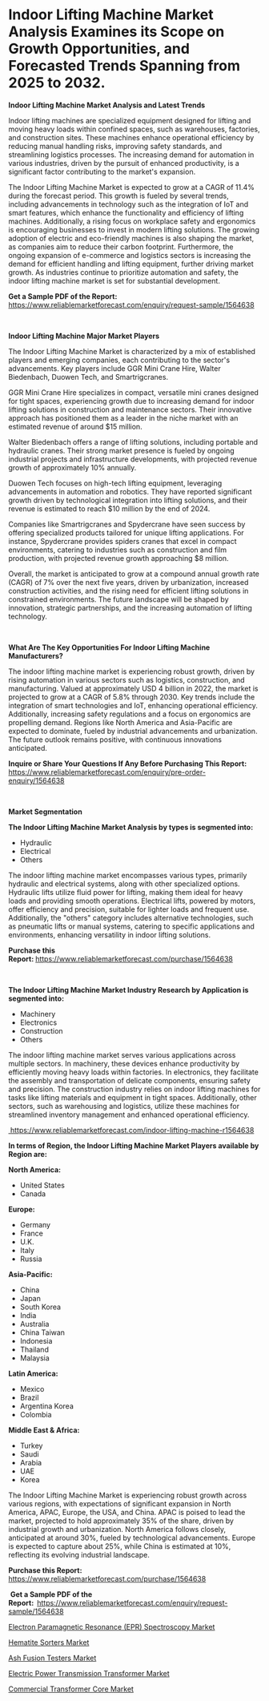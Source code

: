 <p><h1>Indoor Lifting Machine Market Analysis Examines its Scope on Growth Opportunities, and Forecasted Trends Spanning from 2025 to 2032.</h1></p><p><strong>Indoor Lifting Machine Market Analysis and Latest Trends</strong></p>
<p><p>Indoor lifting machines are specialized equipment designed for lifting and moving heavy loads within confined spaces, such as warehouses, factories, and construction sites. These machines enhance operational efficiency by reducing manual handling risks, improving safety standards, and streamlining logistics processes. The increasing demand for automation in various industries, driven by the pursuit of enhanced productivity, is a significant factor contributing to the market's expansion.</p><p>The Indoor Lifting Machine Market is expected to grow at a CAGR of 11.4% during the forecast period. This growth is fueled by several trends, including advancements in technology such as the integration of IoT and smart features, which enhance the functionality and efficiency of lifting machines. Additionally, a rising focus on workplace safety and ergonomics is encouraging businesses to invest in modern lifting solutions. The growing adoption of electric and eco-friendly machines is also shaping the market, as companies aim to reduce their carbon footprint. Furthermore, the ongoing expansion of e-commerce and logistics sectors is increasing the demand for efficient handling and lifting equipment, further driving market growth. As industries continue to prioritize automation and safety, the indoor lifting machine market is set for substantial development.</p></p>
<p><strong>Get a Sample PDF of the Report:&nbsp;</strong> <a href="https://www.reliablemarketforecast.com/enquiry/request-sample/1564638?utm_campaign=1899&utm_medium=2&utm_source=Github&utm_content=ia&utm_term=11042025&utm_id=indoor-lifting-machine">https://www.reliablemarketforecast.com/enquiry/request-sample/1564638</a></p>
<p>&nbsp;</p>
<p><strong>Indoor Lifting Machine Major Market Players</strong></p>
<p><p>The Indoor Lifting Machine Market is characterized by a mix of established players and emerging companies, each contributing to the sector's advancements. Key players include GGR Mini Crane Hire, Walter Biedenbach, Duowen Tech, and Smartrigcranes. </p><p>GGR Mini Crane Hire specializes in compact, versatile mini cranes designed for tight spaces, experiencing growth due to increasing demand for indoor lifting solutions in construction and maintenance sectors. Their innovative approach has positioned them as a leader in the niche market with an estimated revenue of around $15 million.</p><p>Walter Biedenbach offers a range of lifting solutions, including portable and hydraulic cranes. Their strong market presence is fueled by ongoing industrial projects and infrastructure developments, with projected revenue growth of approximately 10% annually. </p><p>Duowen Tech focuses on high-tech lifting equipment, leveraging advancements in automation and robotics. They have reported significant growth driven by technological integration into lifting solutions, and their revenue is estimated to reach $10 million by the end of 2024.</p><p>Companies like Smartrigcranes and Spydercrane have seen success by offering specialized products tailored for unique lifting applications. For instance, Spydercrane provides spiders cranes that excel in compact environments, catering to industries such as construction and film production, with projected revenue growth approaching $8 million.</p><p>Overall, the market is anticipated to grow at a compound annual growth rate (CAGR) of 7% over the next five years, driven by urbanization, increased construction activities, and the rising need for efficient lifting solutions in constrained environments. The future landscape will be shaped by innovation, strategic partnerships, and the increasing automation of lifting technology.</p></p>
<p>&nbsp;</p>
<p><strong>What Are The Key Opportunities For Indoor Lifting Machine Manufacturers?</strong></p>
<p><p>The indoor lifting machine market is experiencing robust growth, driven by rising automation in various sectors such as logistics, construction, and manufacturing. Valued at approximately USD 4 billion in 2022, the market is projected to grow at a CAGR of 5.8% through 2030. Key trends include the integration of smart technologies and IoT, enhancing operational efficiency. Additionally, increasing safety regulations and a focus on ergonomics are propelling demand. Regions like North America and Asia-Pacific are expected to dominate, fueled by industrial advancements and urbanization. The future outlook remains positive, with continuous innovations anticipated.</p></p>
<p><strong>Inquire or Share Your Questions If Any Before Purchasing This Report:</strong> <a href="https://www.reliablemarketforecast.com/enquiry/pre-order-enquiry/1564638?utm_campaign=1899&utm_medium=2&utm_source=Github&utm_content=ia&utm_term=11042025&utm_id=indoor-lifting-machine">https://www.reliablemarketforecast.com/enquiry/pre-order-enquiry/1564638</a></p>
<p>&nbsp;</p>
<p><strong>Market Segmentation</strong></p>
<p><strong>The Indoor Lifting Machine Market Analysis by types is segmented into:</strong></p>
<p><ul><li>Hydraulic</li><li>Electrical</li><li>Others</li></ul></p>
<p><p>The indoor lifting machine market encompasses various types, primarily hydraulic and electrical systems, along with other specialized options. Hydraulic lifts utilize fluid power for lifting, making them ideal for heavy loads and providing smooth operations. Electrical lifts, powered by motors, offer efficiency and precision, suitable for lighter loads and frequent use. Additionally, the "others" category includes alternative technologies, such as pneumatic lifts or manual systems, catering to specific applications and environments, enhancing versatility in indoor lifting solutions.</p></p>
<p><strong>Purchase this Report:&nbsp;</strong><a href="https://www.reliablemarketforecast.com/purchase/1564638?utm_campaign=1899&utm_medium=2&utm_source=Github&utm_content=ia&utm_term=11042025&utm_id=indoor-lifting-machine">https://www.reliablemarketforecast.com/purchase/1564638</a></p>
<p>&nbsp;</p>
<p><strong>The Indoor Lifting Machine Market Industry Research by Application is segmented into:</strong></p>
<p><ul><li>Machinery</li><li>Electronics</li><li>Construction</li><li>Others</li></ul></p>
<p><p>The indoor lifting machine market serves various applications across multiple sectors. In machinery, these devices enhance productivity by efficiently moving heavy loads within factories. In electronics, they facilitate the assembly and transportation of delicate components, ensuring safety and precision. The construction industry relies on indoor lifting machines for tasks like lifting materials and equipment in tight spaces. Additionally, other sectors, such as warehousing and logistics, utilize these machines for streamlined inventory management and enhanced operational efficiency.</p></p>
<p><a href="https://www.reliablemarketforecast.com/indoor-lifting-machine-r1564638?utm_campaign=1899&utm_medium=2&utm_source=Github&utm_content=ia&utm_term=11042025&utm_id=indoor-lifting-machine">&nbsp;https://www.reliablemarketforecast.com/indoor-lifting-machine-r1564638</a></p>
<p><strong>In terms of Region, the Indoor Lifting Machine Market Players available by Region are:</strong></p>
<p>
    <p> <strong> North America: </strong>
        <ul>
            <li>United States</li>
            <li>Canada</li>
        </ul>
        </p> 
    <p> <strong> Europe: </strong>
        <ul>
            <li>Germany</li>
            <li>France</li>
            <li>U.K.</li>
            <li>Italy</li>
            <li>Russia</li>
        </ul>
        </p> 
    <p> <strong> Asia-Pacific: </strong>
        <ul>
            <li>China</li>
            <li>Japan</li>
            <li>South Korea</li>
            <li>India</li>
            <li>Australia</li>
            <li>China Taiwan</li>
            <li>Indonesia</li>
            <li>Thailand</li>
            <li>Malaysia</li>
        </ul>
        </p> 
    <p> <strong> Latin America: </strong>
        <ul>
            <li>Mexico</li>
            <li>Brazil</li>
            <li>Argentina Korea</li>
            <li>Colombia</li>
        </ul>
        </p> 
    <p> <strong> Middle East & Africa: </strong>
        <ul>
            <li>Turkey</li>
            <li>Saudi</li>
            <li>Arabia</li>
            <li>UAE</li>
            <li>Korea</li>
        </ul>
    </p>
    </p>
<p><p>The Indoor Lifting Machine Market is experiencing robust growth across various regions, with expectations of significant expansion in North America, APAC, Europe, the USA, and China. APAC is poised to lead the market, projected to hold approximately 35% of the share, driven by industrial growth and urbanization. North America follows closely, anticipated at around 30%, fueled by technological advancements. Europe is expected to capture about 25%, while China is estimated at 10%, reflecting its evolving industrial landscape.</p></p>
<p><strong>Purchase this Report: </strong><a href="https://www.reliablemarketforecast.com/purchase/1564638?utm_campaign=1899&utm_medium=2&utm_source=Github&utm_content=ia&utm_term=11042025&utm_id=indoor-lifting-machine">https://www.reliablemarketforecast.com/purchase/1564638</a></p>
<p>&nbsp;<strong>Get a Sample PDF of the Report:&nbsp;&nbsp;</strong><a href="https://www.reliablemarketforecast.com/enquiry/request-sample/1564638?utm_campaign=1899&utm_medium=2&utm_source=Github&utm_content=ia&utm_term=11042025&utm_id=indoor-lifting-machine">https://www.reliablemarketforecast.com/enquiry/request-sample/1564638</a></p>
<p><strong></strong></p>
<p><p><a href="https://github.com/BryceTownsendr/Market-Research-Report-List-7/blob/main/electron-paramagnetic-resonance-epr-spectroscopy-market.md?utm_campaign=1899&utm_medium=2&utm_source=Github&utm_content=ia&utm_term=11042025&utm_id=indoor-lifting-machine">Electron Paramagnetic Resonance (EPR) Spectroscopy Market</a></p><p><a href="https://github.com/mahnoor2003/Market-Research-Report-List-7/blob/main/hematite-sorters-market.md?utm_campaign=1899&utm_medium=2&utm_source=Github&utm_content=ia&utm_term=11042025&utm_id=indoor-lifting-machine">Hematite Sorters Market</a></p><p><a href="https://github.com/diosohusch6x/Market-Research-Report-List-1/blob/main/ash-fusion-testers-market.md?utm_campaign=1899&utm_medium=2&utm_source=Github&utm_content=ia&utm_term=11042025&utm_id=indoor-lifting-machine">Ash Fusion Testers Market</a></p><p><a href="https://github.com/camacrokesw2/Market-Research-Report-List-1/blob/main/electric-power-transmission-transformer-market.md?utm_campaign=1899&utm_medium=2&utm_source=Github&utm_content=ia&utm_term=11042025&utm_id=indoor-lifting-machine">Electric Power Transmission Transformer Market</a></p><p><a href="https://github.com/beberjuban9a/Market-Research-Report-List-1/blob/main/commercial-transformer-core-market.md?utm_campaign=1899&utm_medium=2&utm_source=Github&utm_content=ia&utm_term=11042025&utm_id=indoor-lifting-machine">Commercial Transformer Core Market</a></p></p>